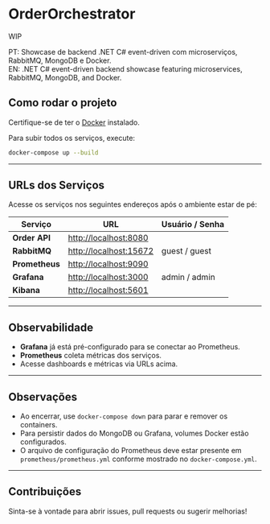 # OrderOrchestrator
WIP

PT: Showcase de backend .NET C# event-driven com microserviços, RabbitMQ, MongoDB e Docker.\
EN: .NET C# event-driven backend showcase featuring microservices, RabbitMQ, MongoDB, and Docker.

## Como rodar o projeto

Certifique-se de ter o [Docker](https://www.docker.com/products/docker-desktop/) instalado.

Para subir todos os serviços, execute:

```sh
docker-compose up --build
```

---

## URLs dos Serviços

Acesse os serviços nos seguintes endereços após o ambiente estar de pé:

| Serviço             | URL                                             | Usuário / Senha        |
|---------------------|-------------------------------------------------|------------------------|
| **Order API**       | [http://localhost:8080](http://localhost:8080)  |                        |
| **RabbitMQ**        | [http://localhost:15672](http://localhost:15672)| guest / guest          |
| **Prometheus**      | [http://localhost:9090](http://localhost:9090)  |                        |
| **Grafana**         | [http://localhost:3000](http://localhost:3000)  | admin / admin          |
| **Kibana**          | [http://localhost:5601](http://localhost:5601)  |                        |



---

## Observabilidade

- **Grafana** já está pré-configurado para se conectar ao Prometheus.
- **Prometheus** coleta métricas dos serviços.
- Acesse dashboards e métricas via URLs acima.

---

## Observações

- Ao encerrar, use `docker-compose down` para parar e remover os containers.
- Para persistir dados do MongoDB ou Grafana, volumes Docker estão configurados.
- O arquivo de configuração do Prometheus deve estar presente em `prometheus/prometheus.yml` conforme mostrado no `docker-compose.yml`.

---

## Contribuições

Sinta-se à vontade para abrir issues, pull requests ou sugerir melhorias!
